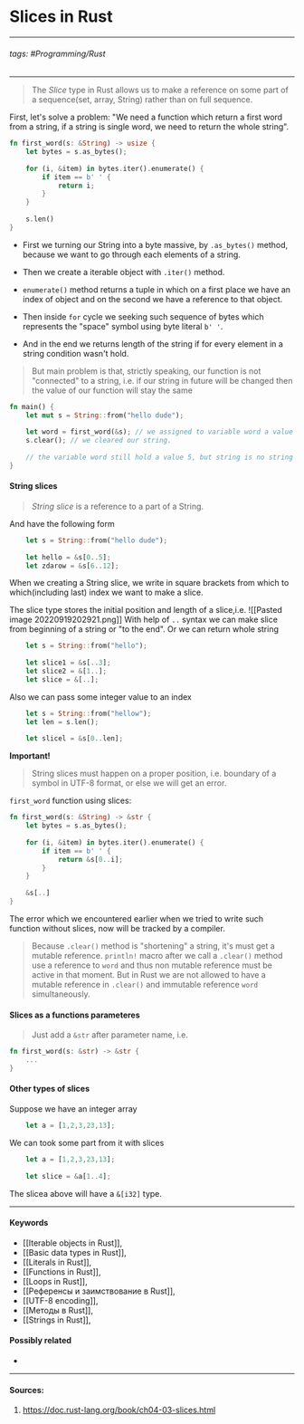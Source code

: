 # Slices in Rust
***
###### tags: #Programming/Rust  
***
>The *Slice* type in Rust allows us to make a reference on some part of a sequence(set, array, String) rather than on full sequence.

First, let's solve a problem: "We need a function which return a first word from a string, if a string is single word, we need to return the whole string".

```rust
fn first_word(s: &String) -> usize {
	let bytes = s.as_bytes();
	
	for (i, &item) in bytes.iter().enumerate() {
		if item == b' ' {
			return i;	
		}	
	}
	
	s.len()
}
```
- First we turning our String into a byte massive, by `.as_bytes()` method, because we want to go through each elements of a string.

- Then we create a iterable object with `.iter()` method.

- `enumerate()` method returns a tuple in which on a first place we have an index of object and on the second we have a reference to that object.

- Then inside `for` cycle we seeking such sequence of bytes which represents the "space" symbol using byte literal `b' '`.

- And in the end we returns length of the string if for every element in a string condition wasn't hold.

>But main problem is that, strictly speaking, our function is not "connected" to a string, i.e. if our string in future will be changed then the value of our function will stay the same

```rust
fn main() {
	let mut s = String::from("hello dude");
	
	let word = first_word(&s); // we assigned to variable word a value 5.
	s.clear(); // we cleared our string.
	
	// the variable word still hold a value 5, but string is no string
}
```
#### String slices
>*String slice* is a reference to a part of a String.

And have the following form
```rust
	let s = String::from("hello dude");
	
	let hello = &s[0..5];
	let zdarow = &s[6..12];
```
When we creating a String slice, we write in square brackets from which to which(including last) index we want to make a slice.

The slice type stores the initial position and length of a slice,i.e.
![[Pasted image 20220919202921.png]]
With help of `..` syntax we can make slice from beginning of a string or "to the end". Or we can return whole string
```rust
	let s = String::from("hello");
	
	let slice1 = &s[..3];
	let slice2 = &[1..];
	let slice = &[..];
```
Also we can pass some integer value to an index
```rust
	let s = String::from("hellow");
	let len = s.len();
	
	let slicel = &s[0..len];
```
**Important!**
>String slices must happen on a proper position, i.e. boundary of a symbol in UTF-8 format, or else we will get an error.

`first_word` function using slices:
```rust
fn first_word(s: &String) -> &str {
	let bytes = s.as_bytes();
	
	for (i, &item) in bytes.iter().enumerate() {
		if item == b' ' {
			return &s[0..i];	
		}	
	}
	
	&s[..]
}
```
The error which we encountered earlier when we tried to write such function without slices, now will be tracked by a compiler.

>Because `.clear()` method is "shortening" a string, it's must get a mutable reference. `println!` macro after we call a `.clear()` method use a reference to `word` and thus non mutable reference must be active in that moment. But in Rust we are not allowed to have a mutable reference in `.clear()` and immutable reference `word` simultaneously.

#### Slices as a functions parameteres
>Just add a `&str` after parameter name, i.e.

```rust
fn first_word(s: &str) -> &str {
	...
}
```
#### Other types of slices
Suppose we have an integer array 
```rust
	let a = [1,2,3,23,13];
```
We can took some part from it with slices
```rust
	let a = [1,2,3,23,13];
	
	let slice = &a[1..4];
```
The slicea above will have a `&[i32]` type.
***
#### Keywords
- [[Iterable objects in Rust]],
- [[Basic data types in Rust]],
- [[Literals in Rust]],
- [[Functions in Rust]],
- [[Loops in Rust]],
- [[Референсы и заимствование в Rust]],
- [[UTF-8 encoding]],
- [[Методы в Rust]],
- [[Strings in Rust]],
#### Possibly related
- 
***
#### Sources:
1. https://doc.rust-lang.org/book/ch04-03-slices.html